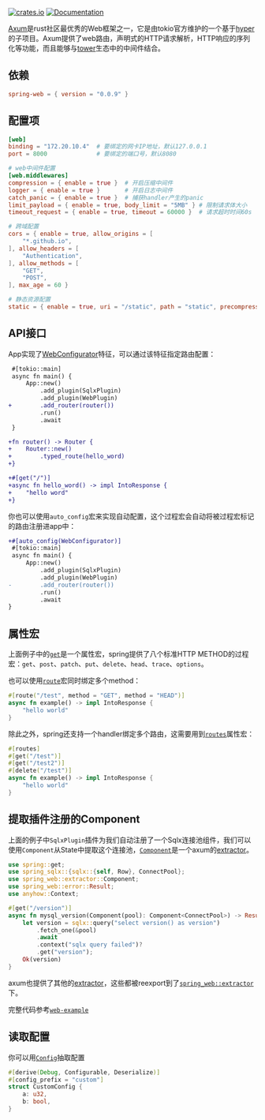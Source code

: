[![crates.io](https://img.shields.io/crates/v/spring-web.svg)](https://crates.io/crates/spring-web)
[![Documentation](https://docs.rs/spring-web/badge.svg)](https://docs.rs/spring-web)

[Axum](https://github.com/tokio-rs/axum)是rust社区最优秀的Web框架之一，它是由tokio官方维护的一个基于[hyper](https://github.com/hyperium/hyper)的子项目。Axum提供了web路由，声明式的HTTP请求解析，HTTP响应的序列化等功能，而且能够与[tower](https://github.com/tower-rs)生态中的中间件结合。

## 依赖

```toml
spring-web = { version = "0.0.9" }
```

## 配置项

```toml
[web]
binding = "172.20.10.4"  # 要绑定的网卡IP地址，默认127.0.0.1
port = 8000              # 要绑定的端口号，默认8080

# web中间件配置
[web.middlewares]
compression = { enable = true }  # 开启压缩中间件
logger = { enable = true }       # 开启日志中间件
catch_panic = { enable = true }  # 捕获handler产生的panic
limit_payload = { enable = true, body_limit = "5MB" } # 限制请求体大小
timeout_request = { enable = true, timeout = 60000 }  # 请求超时时间60s

# 跨域配置
cors = { enable = true, allow_origins = [
    "*.github.io",
], allow_headers = [
    "Authentication",
], allow_methods = [
    "GET",
    "POST",
], max_age = 60 }

# 静态资源配置
static = { enable = true, uri = "/static", path = "static", precompressed = true, fallback = "index.html" }
```

## API接口

App实现了[WebConfigurator](https://docs.rs/spring-web/latest/spring_web/trait.WebConfigurator.html)特征，可以通过该特征指定路由配置：

```diff
 #[tokio::main]
 async fn main() {
     App::new()
         .add_plugin(SqlxPlugin)
         .add_plugin(WebPlugin)
+        .add_router(router())
         .run()
         .await
 }

+fn router() -> Router {
+    Router::new()
+        .typed_route(hello_word)
+}

+#[get("/")]
+async fn hello_word() -> impl IntoResponse {
+    "hello word"
+}
```

你也可以使用`auto_config`宏来实现自动配置，这个过程宏会自动将被过程宏标记的路由注册进app中：

```diff
+#[auto_config(WebConfigurator)]
 #[tokio::main]
 async fn main() {
     App::new()
         .add_plugin(SqlxPlugin)
         .add_plugin(WebPlugin)
-        .add_router(router())
         .run()
         .await
}
```

## 属性宏

上面例子中的[`get`](https://docs.rs/spring-macros/latest/spring_macros/attr.get.html)是一个属性宏，spring提供了八个标准HTTP METHOD的过程宏：`get`、`post`、`patch`、`put`、`delete`、`head`、`trace`、`options`。

也可以使用[`route`](https://docs.rs/spring-macros/latest/spring_macros/attr.route.html)宏同时绑定多个method：

```rust
#[route("/test", method = "GET", method = "HEAD")]
async fn example() -> impl IntoResponse {
    "hello world"
}
```

除此之外，spring还支持一个handler绑定多个路由，这需要用到[`routes`](https://docs.rs/spring-macros/latest/spring_macros/attr.routes.html)属性宏：

```rust
#[routes]
#[get("/test")]
#[get("/test2")]
#[delete("/test")]
async fn example() -> impl IntoResponse {
    "hello world"
}
```

## 提取插件注册的Component

上面的例子中`SqlxPlugin`插件为我们自动注册了一个Sqlx连接池组件，我们可以使用`Component`从State中提取这个连接池，[`Component`](https://docs.rs/spring-web/latest/spring_web/extractor/struct.Component.html)是一个axum的[extractor](https://docs.rs/axum/latest/axum/extract/index.html)。

```rust
use spring::get;
use spring_sqlx::{sqlx::{self, Row}, ConnectPool};
use spring_web::extractor::Component;
use spring_web::error::Result;
use anyhow::Context;

#[get("/version")]
async fn mysql_version(Component(pool): Component<ConnectPool>) -> Result<String> {
    let version = sqlx::query("select version() as version")
        .fetch_one(&pool)
        .await
        .context("sqlx query failed")?
        .get("version");
    Ok(version)
}
```

axum也提供了其他的[extractor](https://docs.rs/axum/latest/axum/extract/index.html)，这些都被reexport到了[`spring_web::extractor`](https://docs.rs/spring-web/latest/spring_web/extractor/index.html)下。

完整代码参考[`web-example`](https://github.com/spring-rs/spring-rs/tree/master/examples/web-example)

## 读取配置

你可以用[`Config`](https://docs.rs/spring-web/latest/spring_web/extractor/struct.Component.html)抽取配置

```rust
#[derive(Debug, Configurable, Deserialize)]
#[config_prefix = "custom"]
struct CustomConfig {
    a: u32,
    b: bool,
}
```